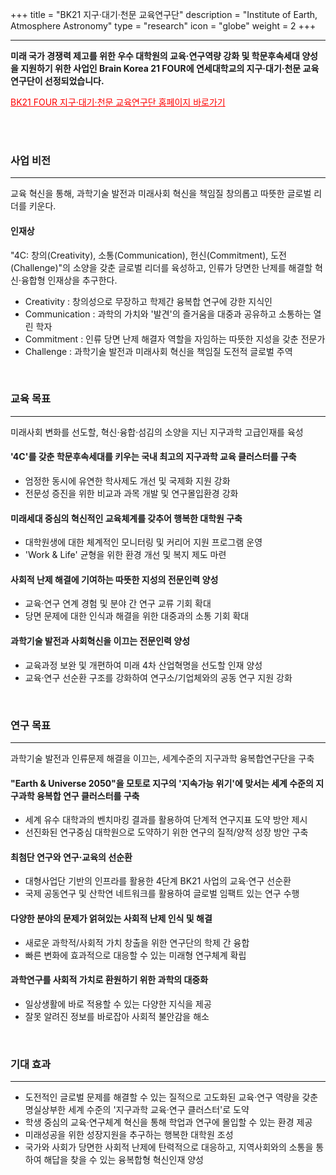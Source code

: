 +++
title = "BK21 지구·대기·천문 교육연구단"
description = "Institute of Earth, Atmosphere Astronomy"
type = "research"
icon = "globe"
weight = 2
+++
_ _ _

**미래 국가 경쟁력 제고를 위한 우수 대학원의 교육·연구역량 강화 및 학문후속세대 양성을 지원하기 위한 사업인 Brain Korea 21 FOUR에 연세대학교의 지구·대기·천문 교육연구단이 선정되었습니다.**
<!-- [(http://bk21eaa.yonsei.ac.kr)](http://bk21eaa.yonsei.ac.kr) -->
<a href="http://bk21eaa.yonsei.ac.kr" style="color: red">BK21 FOUR 지구·대기·천문 교육연구단 홈페이지 바로가기</a>

<!--more-->

<br>
<br>

### 사업 비전    
-----------                                                  
교육 혁신을 통해, 과학기술 발전과 미래사회 혁신을 책임질 창의롭고 따뜻한 글로벌 리더를 키운다.
#### 인재상
"4C: 창의(Creativity), 소통(Communication), 헌신(Commitment), 도전(Challenge)"의 소양을 갖춘 글로벌 리더를 육성하고, 인류가 당면한 난제를 해결할 혁신·융합형 인재상을 추구한다.

+ Creativity : 창의성으로 무장하고 학제간 융복합 연구에 강한 지식인
+ Communication : 과학의 가치와 '발견'의 즐거움을 대중과 공유하고 소통하는 열린 학자
+ Commitment : 인류 당면 난제 해결자 역할을 자임하는 따뜻한 지성을 갖춘 전문가
+ Challenge : 과학기술 발전과 미래사회 혁신을 책임질 도전적 글로벌 주역

<br>


### 교육 목표                                                      
-----------
미래사회 변화를 선도할, 혁신·융합·섬김의 소양을 지닌 지구과학 고급인재를 육성

#### '4C'를 갖춘 학문후속세대를 키우는 국내 최고의 지구과학 교육 클러스터를 구축
+ 엄정한 동시에 유연한 학사제도 개선 및 국제화 지원 강화
+ 전문성 증진을 위한 비교과 과목 개발 및 연구몰입환경 강화

#### 미래세대 중심의 혁신적인 교육체계를 갖추어 행복한 대학원 구축
+ 대학원생에 대한 체계적인 모니터링 및 커리어 지원 프로그램 운영
+ 'Work & Life' 균형을 위한 환경 개선 및 복지 제도 마련

#### 사회적 난제 해결에 기여하는 따뜻한 지성의 전문인력 양성
+ 교육·연구 연계 경험 및 분야 간 연구 교류 기회 확대
+ 당면 문제에 대한 인식과 해결을 위한 대중과의 소통 기회 확대

#### 과학기술 발전과 사회혁신을 이끄는 전문인력 양성
+ 교육과정 보완 및 개편하여 미래 4차 산업혁명을 선도할 인재 양성
+ 교육·연구 선순환 구조를 강화하여 연구소/기업체와의 공동 연구 지원 강화

<br>

### 연구 목표
------------
과학기술 발전과 인류문제 해결을 이끄는, 세계수준의 지구과학 융복합연구단을 구축

#### "Earth & Universe 2050"을 모토로 지구의 '지속가능 위기'에 맞서는 세계 수준의 지구과학 융복합 연구 클러스터를 구축
+ 세계 유수 대학과의 벤치마킹 결과를 활용하여 단계적 연구지표 도약 방안 제시
+ 선진화된 연구중심 대학원으로 도약하기 위한 연구의 질적/양적 성장 방안 구축

#### 최첨단 연구와 연구·교육의 선순환
+ 대형사업단 기반의 인프라를 활용한 4단계 BK21 사업의 교육·연구 선순환
+ 국제 공동연구 및 산학연 네트워크를 활용하여 글로벌 임팩트 있는 연구 수행

#### 다양한 분야의 문제가 얽혀있는 사회적 난제 인식 및 해결
+ 새로운 과학적/사회적 가치 창출을 위한 연구단의 학제 간 융합
+ 빠른 변화에 효과적으로 대응할 수 있는 미래형 연구체계 확립

#### 과학연구를 사회적 가치로 환원하기 위한 과학의 대중화
+ 일상생활에 바로 적용할 수 있는 다양한 지식을 제공
+ 잘못 알려진 정보를 바로잡아 사회적 불안감을 해소

<br>

### 기대 효과
-------------
+ 도전적인 글로벌 문제를 해결할 수 있는 질적으로 고도화된 교육·연구 역량을 갖춘 명실상부한 세계 수준의 '지구과학 교육·연구 클러스터'로 도약
+ 학생 중심의 교육·연구체계 혁신을 통해 학업과 연구에 몰입할 수 있는 환경 제공
+ 미래성공을 위한 성장지원을 추구하는 행복한 대학원 조성
+ 국가와 사회가 당면한 사회적 난제에 탄력적으로 대응하고, 지역사회와의 소통을 통하여 해답을 찾을 수 있는 융복합형 혁신인재 양성



<br>
<br>
